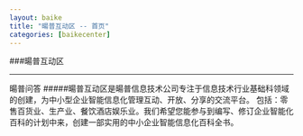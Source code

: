 ```yaml
---
layout: baike
title: "暘普互动区 -- 首页"
categories: [baikecenter]
---
```

###暘普互动区
<hr/>
暘普问答
#####暘普互动区是暘普信息技术公司专注于信息技术行业基础科领域的创建，为中小型企业智能信息化管理互动、开放、分享的交流平台。
包括：零售百货业、生产业、餐饮酒店娱乐业。我们希望您能参与到编写、修订企业智能化百科的计划中来，创建一部实用的中小企业智能信息化百科全书。